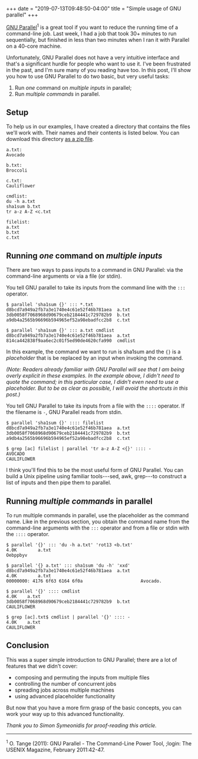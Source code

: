 +++
date = "2019-07-13T09:48:50-04:00"
title = "Simple usage of GNU parallel"
+++

<!--
MAIN POINTS:
    - GNU Parallel can be really helpful to make some CLI tasks finish faster
    - GNU Parallel has a confusing interface
    - Two use cases: (1) run one command on multiple inputs, (2) run multiple commands
-->

[GNU Parallel](https://www.gnu.org/software/parallel/)<sup>1</sup> is
a great tool if you want to reduce the running time of a command-line
job.  Last week, I had a job that took 30+ minutes to run
sequentially, but finished in less than two minutes when I ran it with
Parallel on a 40-core machine.

Unfortunately, GNU Parallel does not have a very intuitive interface
and that's a significant hurdle for people who want to use it.  I've
been frustrated in the past, and I'm sure many of you reading have
too.  In this post, I'll show you how to use GNU Parallel to do two
basic, but very useful tasks:

1. Run *one* command on *multiple inputs* in parallel;
2. Run *multiple commands* in parallel.

## Setup

To help us in our examples, I have created a directory that contains
the files we'll work with.  Their names and their contents is listed
below.  You can download this directory [as a zip
file](https://vfoley.xyz/parallel-demo.zip).

```
a.txt:
Avocado

b.txt:
Broccoli

c.txt:
Cauliflower

cmdlist:
du -h a.txt
sha1sum b.txt
tr a-z A-Z <c.txt

filelist:
a.txt
b.txt
c.txt
```

## Running *one* command on *multiple inputs*

There are two ways to pass inputs to a command in GNU Parallel: via
the command-line arguments or via a file (or stdin).

You tell GNU parallel to take its inputs from the command line with
the `:::` operator.

```
$ parallel 'sha1sum {}' ::: *.txt
d8bcd7a949a2fb7a3e1740e4c61e52f46b781aea  a.txt
3db0058f7068968d90679ceb2184441c729782b9  b.txt
a9db4a2565b96696b594965ef52a98ebadfcc2b8  c.txt

$ parallel 'sha1sum {}' ::: a.txt cmdlist
d8bcd7a949a2fb7a3e1740e4c61e52f46b781aea  a.txt
814ca442838f9aa6ec2c01f5ed90de4620cfa990  cmdlist
```

In this example, the command we want to run is sha1sum and the `{}`
is a *placeholder* that is be replaced by an input when invoking the
command.

<i>(Note: Readers already familiar with GNU Parallel will see that I am
being overly explicit in these examples.  In the example above, I
didn't need to quote the command; in this particular case, I didn't
even need to use a placeholder.  But to be as clear as possible, I
will avoid the shortcuts in this post.)</i>

You tell GNU Parallel to take its inputs from a file with the `::::`
operator.  If the filename is `-`, GNU Parallel reads from stdin.

```
$ parallel 'sha1sum {}' :::: filelist
d8bcd7a949a2fb7a3e1740e4c61e52f46b781aea  a.txt
3db0058f7068968d90679ceb2184441c729782b9  b.txt
a9db4a2565b96696b594965ef52a98ebadfcc2b8  c.txt

$ grep [ac] filelist | parallel 'tr a-z A-Z <{}' :::: -
AVOCADO
CAULIFLOWER
```

I think you'll find this to be the most useful form of GNU Parallel.
You can build a Unix pipeline using familiar tools---sed, awk,
grep---to construct a list of inputs and then pipe them to parallel.

## Running *multiple commands* in parallel

To run multiple commands in parallel, use the placeholder as the
command name.  Like in the previous section, you obtain the command
name from the command-line arguments with the `:::` operator and from
a file or stdin with the `::::` operator.

```
$ parallel '{}' ::: 'du -h a.txt' 'rot13 <b.txt'
4.0K        a.txt
Oebppbyv

$ parallel '{} a.txt' ::: sha1sum 'du -h' 'xxd'
d8bcd7a949a2fb7a3e1740e4c61e52f46b781aea  a.txt
4.0K        a.txt
00000000: 4176 6f63 6164 6f0a                      Avocado.

$ parallel '{}' :::: cmdlist
4.0K	a.txt
3db0058f7068968d90679ceb2184441c729782b9  b.txt
CAULIFLOWER

$ grep [ac].txt$ cmdlist | parallel '{}' :::: -
4.0K	a.txt
CAULIFLOWER
```

## Conclusion

This was a super simple introduction to GNU Parallel; there are a lot
of features that we didn't cover:

- composing and permuting the inputs from multiple files
- controlling the number of concurrent jobs
- spreading jobs across multiple machines
- using advanced placeholder functionality

But now that you have a more firm grasp of the basic concepts, you can
work your way up to this advanced functionality.

<i>Thank you to Simon Symeonidis for proof-reading this article.</i>

<hr>
<sup>1</sup> O. Tange (2011): GNU Parallel - The Command-Line Power
Tool, ;login: The USENIX Magazine, February 2011:42-47.
